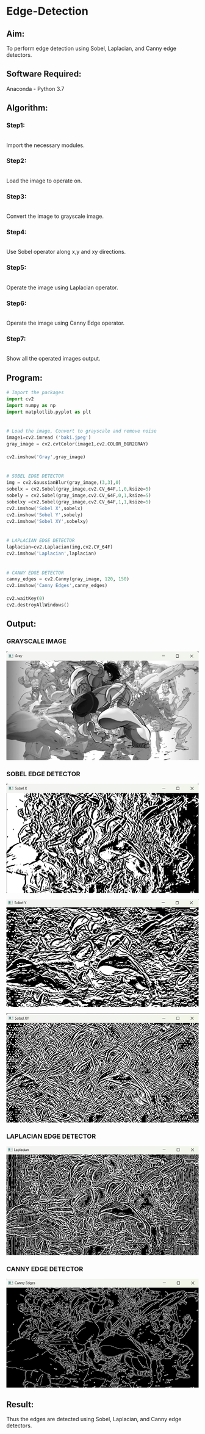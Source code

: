 # Edge-Detection
## Aim:
To perform edge detection using Sobel, Laplacian, and Canny edge detectors.

## Software Required:
Anaconda - Python 3.7

## Algorithm:
### Step1:
<br>
Import the necessary modules.

### Step2:
<br>
Load the image to operate on.

### Step3:
<br>
Convert the image to grayscale image.

### Step4:
<br>
Use Sobel operator along x,y and xy directions.

### Step5:
<br>
Operate the image using Laplacian operator.

### Step6:
<br>
Operate the image using Canny Edge operator.

### Step7:
<br>
Show all the operated images output.

## Program:

``` Python
# Import the packages
import cv2
import numpy as np
import matplotlib.pyplot as plt


# Load the image, Convert to grayscale and remove noise
image1=cv2.imread ('baki.jpeg') 
gray_image = cv2.cvtColor(image1,cv2.COLOR_BGR2GRAY)

cv2.imshow('Gray',gray_image)


# SOBEL EDGE DETECTOR
img = cv2.GaussianBlur(gray_image,(3,3),0)
sobelx = cv2.Sobel(gray_image,cv2.CV_64F,1,0,ksize=5)
sobely = cv2.Sobel(gray_image,cv2.CV_64F,0,1,ksize=5)
sobelxy =cv2.Sobel(gray_image,cv2.CV_64F,1,1,ksize=5)
cv2.imshow('Sobel X',sobelx)
cv2.imshow('Sobel Y',sobely)
cv2.imshow('Sobel XY',sobelxy)


# LAPLACIAN EDGE DETECTOR
laplacian=cv2.Laplacian(img,cv2.CV_64F)
cv2.imshow('Laplacian',laplacian)


# CANNY EDGE DETECTOR
canny_edges = cv2.Canny(gray_image, 120, 150)
cv2.imshow('Canny Edges',canny_edges)

cv2.waitKey(0)
cv2.destroyAllWindows()


```
## Output:
### GRAYSCALE IMAGE
![output](ss1.png)

### SOBEL EDGE DETECTOR
![output](ss2.png)

![output](ss3.png)

![output](ss4.png)

### LAPLACIAN EDGE DETECTOR
![output](ss5.png)

### CANNY EDGE DETECTOR
![output](ss6.png)

## Result:
Thus the edges are detected using Sobel, Laplacian, and Canny edge detectors.
